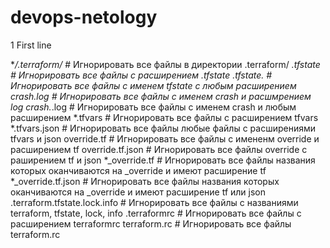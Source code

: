 # devops-netology
1 First line

**/.terraform/*              # Игнорировать все файлы в директории .terraform/
*.tfstate                    # Игнорировать все файлы с расширением .tfstate
*.tfstate.*                  # Игнорировать все файлы c именем tfstate с любым расширением
crash.log                    # Игнорировать все файлы c именем crash и расшмрением log
crash.*.log                  # Игнорировать все файлы с именем crash и любым расширением
*.tfvars                     # Игнорировать все файлы с расширением tfvars
*.tfvars.json                # Игнорировать все файлы любые файлы с расширениями tfvars и json
override.tf                  # Игнорировать все файлы c имененм override и расширением tf
override.tf.json             # Игнорировать все файлы override с раширением tf и json
*_override.tf                # Игнорировать все файлы названия которых оканчиваются на _override и имеют расширение tf
*_override.tf.json           # Игнорировать все файлы названия которых оканчиваются на _override и имеют расширение tf или json
.terraform.tfstate.lock.info # Игнорировать все файлы c названиями terraform, tfstate, lock, info
.terraformrc                 # Игнорировать все файлы с расширением terraformrc
terraform.rc                 # Игнорировать все файлы terraform.rc
